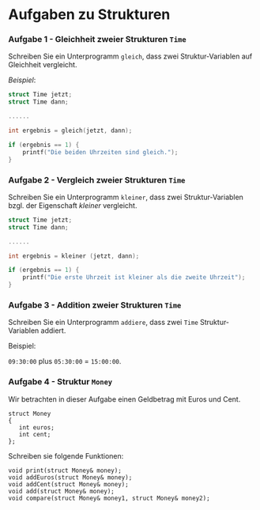 # Aufgaben zu Strukturen

### Aufgabe 1 - Gleichheit zweier Strukturen `Time`

Schreiben Sie ein Unterprogramm `gleich`,
dass zwei Struktur-Variablen auf Gleichheit vergleicht.

*Beispiel*:

```cpp
struct Time jetzt; 
struct Time dann;

......

int ergebnis = gleich(jetzt, dann);

if (ergebnis == 1) {
    printf("Die beiden Uhrzeiten sind gleich.");
}
```

### Aufgabe 2 - Vergleich zweier Strukturen `Time`

Schreiben Sie ein Unterprogramm `kleiner`,
dass zwei Struktur-Variablen bzgl. der Eigenschaft *kleiner* vergleicht.

```cpp
struct Time jetzt; 
struct Time dann;

......

int ergebnis = kleiner (jetzt, dann);

if (ergebnis == 1) {
    printf("Die erste Uhrzeit ist kleiner als die zweite Uhrzeit");
}
```

### Aufgabe 3 - Addition zweier Strukturen `Time`

Schreiben Sie ein Unterprogramm `addiere`,
dass zwei `Time` Struktur-Variablen addiert.

Beispiel:

`09:30:00` plus `05:30:00` = `15:00:00`.



### Aufgabe 4 - Struktur `Money`

Wir betrachten in dieser Aufgabe einen Geldbetrag mit Euros und Cent.

```
struct Money
{
   int euros;
   int cent;
};
```

Schreiben sie folgende Funktionen:


```
void print(struct Money& money);
void addEuros(struct Money& money);
void addCent(struct Money& money);
void add(struct Money& money);
void compare(struct Money& money1, struct Money& money2);
```


